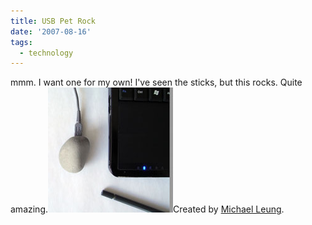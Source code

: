 ```yaml
---
title: USB Pet Rock
date: '2007-08-16'
tags:
  - technology
---
```


mmm. I want one for my own! I've seen the sticks, but this rocks. Quite amazing.![Mass Storage Stone](./mass_storage_stone.jpg)Created by [Michael Leung](https://www.studioleung.com/ 'Mass Storage Stone').
